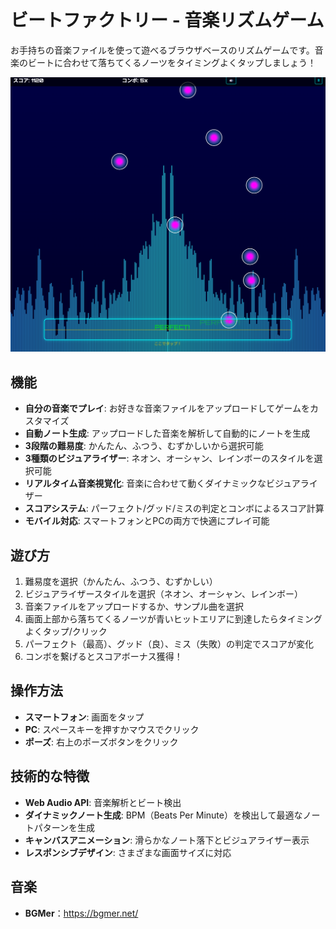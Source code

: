 # ビートファクトリー - 音楽リズムゲーム

お手持ちの音楽ファイルを使って遊べるブラウザベースのリズムゲームです。音楽のビートに合わせて落ちてくるノーツをタイミングよくタップしましょう！

![ビートファクトリーのスクリーンショット](screenshot.png)

## 機能

- **自分の音楽でプレイ**: お好きな音楽ファイルをアップロードしてゲームをカスタマイズ
- **自動ノート生成**: アップロードした音楽を解析して自動的にノートを生成
- **3段階の難易度**: かんたん、ふつう、むずかしいから選択可能
- **3種類のビジュアライザー**: ネオン、オーシャン、レインボーのスタイルを選択可能
- **リアルタイム音楽視覚化**: 音楽に合わせて動くダイナミックなビジュアライザー
- **スコアシステム**: パーフェクト/グッド/ミスの判定とコンボによるスコア計算
- **モバイル対応**: スマートフォンとPCの両方で快適にプレイ可能

## 遊び方

1. 難易度を選択（かんたん、ふつう、むずかしい）
2. ビジュアライザースタイルを選択（ネオン、オーシャン、レインボー）
3. 音楽ファイルをアップロードするか、サンプル曲を選択
4. 画面上部から落ちてくるノーツが青いヒットエリアに到達したらタイミングよくタップ/クリック
5. パーフェクト（最高）、グッド（良）、ミス（失敗）の判定でスコアが変化
6. コンボを繋げるとスコアボーナス獲得！

## 操作方法

- **スマートフォン**: 画面をタップ
- **PC**: スペースキーを押すかマウスでクリック
- **ポーズ**: 右上のポーズボタンをクリック

## 技術的な特徴

- **Web Audio API**: 音楽解析とビート検出
- **ダイナミックノート生成**: BPM（Beats Per Minute）を検出して最適なノートパターンを生成
- **キャンバスアニメーション**: 滑らかなノート落下とビジュアライザー表示
- **レスポンシブデザイン**: さまざまな画面サイズに対応

## 音楽

- **BGMer**：https://bgmer.net/
